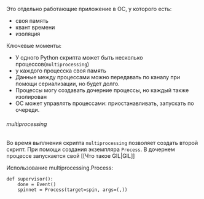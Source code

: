 Это отдельно работающие приложение в ОС, у которого есть:
- своя память
- квант времени
- изоляция


Ключевые моменты:
- У одного Python скрипта может быть несколько процессов(`multiprocessing`)
- у каждого процесска своя память
- Данные между процессами можно передавать по каналу при помощи сериализации, но будет долго.
- Процессы могу создавать дочерние процессы, но каждый также изолирован
- ОС может управлять процессами: приостанавливать, запускать по очереди.


###### multiprocessing

Во время выплнения скрипта `multiprocessing` позволяет создать второй скрипт. При помощи создания экземпляра `Process`. В дочернем процессе запускается свой [[Что такое GIL|GIL]] 

Использование multiprocessing.Process:

```
def supervisor():
	done = Event()
	spinnet = Process(target=spin, args=(,))
```